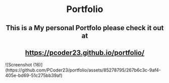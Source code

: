 <div align='center'>
  <h1> Portfolio</h1>
  <h2>This is a My personal Portfolo please check it out at</h2> 
<h2>
  <a href="https://pcoder23.github.io/portfolio/">https://pcoder23.github.io/portfolio/</a>
</h2>
 </div>
![Screenshot (16)](https://github.com/PCoder23/portfolio/assets/85278795/267b6c3c-9af4-405e-bd69-51c275bb39af)
